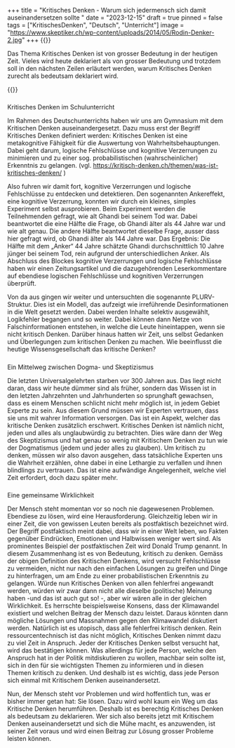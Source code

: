 +++
title = "Kritisches Denken - Warum sich jedermensch sich damit auseinandersetzen sollte "
date = "2023-12-15"
draft = true
pinned = false
tags = ["KritischesDenken", "Deutsch", "Unterricht"]
image = "https://www.skeptiker.ch/wp-content/uploads/2014/05/Rodin-Denker-2.jpg"
+++
{{<lead>}}

Das Thema Kritisches Denken ist von grosser Bedeutung in der heutigen Zeit. Vieles wird heute deklariert als von grosser Bedeutung und trotzdem soll in den nächsten Zeilen erläutert werden, warum Kritisches Denken zurecht als bedeutsam deklariert wird.

{{</lead>}}

##### 
Kritisches Denken im Schulunterricht

Im Rahmen des Deutschunterrichts haben wir uns am Gymnasium mit dem Kritischen Denken auseinandergesetzt. Dazu muss erst der Begriff Kritisches Denken definiert werden: Kritisches Denken ist eine metakognitive Fähigkeit für die Auswertung von Wahrheitsbehauptungen. Dabei geht darum, logische Fehlschlüsse und kognitive Verzerrungen zu minimieren und zu einer sog. probabilistischen
(wahrscheinlicher) Erkenntnis zu gelangen. (vgl. https://kritisch-denken.ch/themen/was-ist-kritisches-denken/ )


Also fuhren wir damit fort, kognitive Verzerrungen und logische Fehlschlüsse zu entdecken und detektieren. Den sogenannten Ankereffekt, eine kognitive Verzerrung, konnten wir durch ein kleines, simples Experiment selbst ausprobieren. Beim Experiment werden die Teilnehmenden gefragt, wie alt Ghandi bei seinem Tod war. Dabei beantwortet die eine Hälfte die Frage, ob Ghandi älter als 44 Jahre war und wie alt genau. Die andere Hälfte beantwortet dieselbe Frage, ausser dass hier gefragt wird, ob Ghandi älter als 144 Jahre war. Das Ergebnis: Die Hälfte mit dem „Anker“ 44 Jahre schätzte Ghandi durchschnittlich 10 Jahre jünger bei seinem Tod, rein aufgrund der unterschiedlichen Anker. Als Abschluss des Blockes kognitive Verzerrungen und logische Fehlschlüsse haben wir einen Zeitungsartikel und die dazugehörenden Leserkommentare auf ebendiese logischen Fehlschlüsse und kognitiven Verzerrungen überprüft.


Von da aus gingen wir weiter und untersuchten die sogenannte PLURV-Struktur. Dies ist ein Modell, das aufzeigt wie irreführende Desinformationen in die Welt gesetzt werden. Dabei werden Inhalte selektiv ausgewählt, Logikfehler begangen und so weiter. Dabei können dann Netze von Falschinformationen entstehen, in welche die Leute hineintappen, wenn sie nicht kritisch Denken. Darüber hinaus hatten wir Zeit, uns selbst Gedanken und Überlegungen zum kritischen Denken zu machen. Wie beeinflusst die heutige Wissensgesellschaft das kritische Denken?

##### 
Ein Mittelweg zwischen Dogma- und Skeptizismus


Die letzten Universalgelehrten starben vor 300 Jahren aus. Das liegt nicht daran, dass wir heute dümmer sind als früher, sondern das Wissen ist in den letzten Jahrzehnten und Jahrhunderten so sprunghaft gewachsen, dass es einem Menschen schlicht nicht mehr möglich ist, in jedem Gebiet Experte zu sein. Aus diesem Grund müssen wir Experten vertrauen, dass sie uns mit wahrer Information versorgen. Das ist ein Aspekt, welcher das kritische Denken zusätzlich erschwert. Kritisches Denken ist nämlich nicht, jeden und alles als unglaubwürdig zu betrachten. Dies wäre dann der Weg des Skeptizismus und hat genau so wenig mit Kritischem Denken zu tun wie der Dogmatismus (jedem und jeder alles zu glauben). Um kritisch zu denken, müssen wir also davon ausgehen, dass tatsächliche Experten uns die Wahrheit erzählen, ohne dabei in eine Lethargie zu verfallen und ihnen blindlings zu vertrauen. Das ist eine aufwändige Angelegenheit, welche viel Zeit erfordert, doch dazu später mehr.

##### 
Eine gemeinsame Wirklichkeit


Der Mensch steht momentan vor so noch nie dagewesenen Problemen. Ebendiese zu lösen, wird eine Herausforderung. Gleichzeitig leben wir in einer Zeit, die von gewissen Leuten bereits als postfaktisch bezeichnet wird. Der Begriff postfaktisch meint dabei, dass wir in einer Welt leben, wo Fakten gegenüber Eindrücken, Emotionen und Halbwissen weniger wert sind. Als prominentes Beispiel der postfaktischen Zeit wird Donald Trump genannt. In diesem Zusammenhang ist es von Bedeutung, kritisch zu denken. Gemäss der obigen Definition des Kritischen Denkens, wird versucht Fehlschlüsse zu vermeiden, nicht nur nach den einfachen Lösungen zu greifen und Dinge zu hinterfragen, um am Ende zu einer probabilistischen Erkenntnis zu gelangen. Würde nun Kritisches Denken von allen fehlerfrei angewandt werden, würden wir zwar dann nicht alle dieselbe (politische) Meinung haben -und das ist auch gut so! -, aber wir wären alle in der gleichen Wirklichkeit. Es herrschte beispielsweise Konsens, dass der Klimawandel existiert und welchen Beitrag der Mensch dazu leistet. Daraus könnten dann mögliche Lösungen und Massnahmen gegen den Klimawandel diskutiert werden. Natürlich ist es utopisch, dass alle fehlerfrei kritisch denken. Rein ressourcentechnisch ist das nicht möglich, Kritisches Denken nimmt dazu zu viel Zeit in Anspruch. Jeder der Kritisches Denken selbst versucht hat, wird das bestätigen können. Was allerdings für jede Person, welche den Anspruch hat in
der Politik mitdiskutieren zu wollen, machbar sein sollte ist, sich in den für sie wichtigsten Themen zu informieren und in diesen Themen kritisch zu denken. Und deshalb ist es wichtig, dass jede Person sich einmal mit Kritischem Denken auseinandersetzt.


Nun, der Mensch steht vor Problemen und wird hoffentlich tun, was er bisher immer getan hat: Sie lösen. Dazu wird wohl kaum ein Weg um das Kritische Denken herumführen. Deshalb ist es berechtig Kritisches Denken als bedeutsam zu deklarieren. Wer sich also bereits jetzt mit Kritischem Denken auseinandersetzt und sich die Mühe macht, es anzuwenden, ist seiner Zeit voraus und wird einen Beitrag zur Lösung grosser Probleme leisten können.